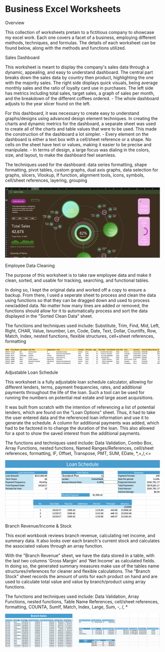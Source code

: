 # Business Excel Worksheets

Overview 

This collection of worksheets pretain to a fictitious company to showcase my excel work. Each one covers a facet of a business, employing different methods, techniques, and formulas. The details of each worksheet can be found below, along with the methods and functions utilized.

Sales Dashboard

This worksheet is meant to display the company's sales data through a dynamic, appealing, and easy to understand dashboard. The central part breaks down the sales data by country then product, highlighting the one with the majority sales. The right side displays quick visuals, being average monthly sales and the ratio of loyalty card use in purchases. The left side has metrics including total sales, target sales, a graph of sales per month, and the breakdown of the different coffees ordered. - The whole dashboard adjusts to the year slicer found on the left. 

For this dashboard, it was necessary to create easy to understand graphs/designs using advanced design element techniques. In creating the charts and dynamic metrics for the dashboard, a separate sheet was used to create all of the charts and table values that were to be used. This made the construction of the dashboard a lot simpler. - Every element on the dashboard is either a text box with a cell/sheet reference or a shape. No cells on the sheet have text or values, making it easier to be precise and manipulate. - In terms of design, a large focus was dialing in the colors, size, and layout, to make the dashboard feel seamless. 

The techniques used for the dashboard: data series formatting, shape formatting, pivot tables, custom graphs, dual axis graphs, data selection for graphs, slicers, Vlookup, If function, alignment tools, icons, symbols, cell/sheet references, layering, grouping

<img src="DashboardSC.png" alt="Dasboard Screenshot">

Employee Data Cleaning

The purpose of this worksheet is to take raw employee data and make it clean, sorted, and usable for tracking, searching, and functional tables.

In doing so, I kept the original data and worked off a copy to ensure a backup. From there, I used a seperate sheet to process and clean the data using functions so that they can be dragged down and used to process new/added data. No matter how many lines are added or removed, the functions should allow for it to automatically process and sort the data displayed in the "Sorted Clean Data" sheet.

The functions and techniques used include: Substitute, Trim, Find, Mid, Left, Right, CHAR, Value, Isnumber, Len, Code, Date, Text, Dollar, CountIfs, Row, Match, Index, nested functions, flexible structures, cell+sheet references, formatting 

<img src="CleanDataSC.png" alt="Clean Data Screenshot">

Adjustable Loan Schedule

This worksheet is a fully adjustable loan schedule calculator, allowing for different lenders, terms, payment frequencies, rates, and additional payments throughout the life of the loan. Such a tool can be used for running the numbers on potential real estate and large asset acquisitions. 

It was built from scratch with the intention of referencing a list of potential lenders, which are found on the "Loan Options" sheet. Thus, it had to take the user entered data and the referenced loan information and use it to generate the schedule. A column for additional payments was added, which had to be factored in to change the duration of the loan. This also allowed for a spot to show the saved interest from the additional payments. 

The functions and techniques used include: Data Validation, Combo Box, Array Functions, nested functions, Named Ranges/References, cell/sheet references, formatting, IF, Offset, Transpose, PMT, SUM, EDate, *,+,/,<=

<img src="LoanScheduleSC.png" alt="Loan Schedule Screenshot">

Branch Revenue/Income & Stock

This excel workbook reviews branch revenue, calculating net income, and summary data. It also looks over each branch's current stock and calculates the associated values through an array function. 

With the "Branch Revenue" sheet, we have the data stored in a table, with the last two columns 'Gross Margin' and 'Net Income' as calculated fields. In doing so, the generated summary measures make use of the tables name structures/references for cleaner and flexible calculations. The "Branch Stock" sheet records the amount of units for each product on hand and are used to calculate total value and value by branch/product using array functions.

The functions and techniques used include: Data Validation, Array Functions, nested functions, Table Name References, cell/sheet references, formatting, COUNTA, SumIf, Match, Index, Large, Sum, -, /, *

<img src="BranchSalesSC.png" alt="Branch Sales Screenshot">


